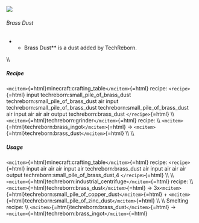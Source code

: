 ![](/mods/techreborn/brass_dust.png)

###### Brass Dust

-   -   Brass Dust** is a dust added by TechReborn.

\\\\

##### Recipe

`<mcitem>`{=html}minecraft:crafting_table`</mcitem>`{=html} recipe:
`<recipe>`{=html} input techreborn:small_pile_of_brass_dust
techreborn:small_pile_of_brass_dust air input
techreborn:small_pile_of_brass_dust techreborn:small_pile_of_brass_dust
air input air air air output techreborn:brass_dust `</recipe>`{=html}
\\\\ `<mcitem>`{=html}techreborn:grinder`</mcitem>`{=html} recipe: \\\\
`<mcitem>`{=html}techreborn:brass_ingot`</mcitem>`{=html} -\>
`<mcitem>`{=html}techreborn:brass_dust`</mcitem>`{=html} \\\\ \\\\

##### Usage

`<mcitem>`{=html}minecraft:crafting_table`</mcitem>`{=html} recipe:
`<recipe>`{=html} input air air air input air techreborn:brass_dust air
input air air air output techreborn:small_pile_of_brass_dust,4
`</recipe>`{=html} \\\\ \\\\
`<mcitem>`{=html}techreborn:industrial_centrifuge`</mcitem>`{=html}
recipe: \\\\ `<mcitem>`{=html}techreborn:brass_dust`</mcitem>`{=html}
-\>
3x`<mcitem>`{=html}techreborn:small_pile_of_copper_dust`</mcitem>`{=html} +
`<mcitem>`{=html}techreborn:small_pile_of_zinc_dust`</mcitem>`{=html}
\\\\ \\\\ Smelting recipe: \\\\
`<mcitem>`{=html}techreborn:brass_dust`</mcitem>`{=html} -\>
`<mcitem>`{=html}techreborn:brass_ingot`</mcitem>`{=html}
